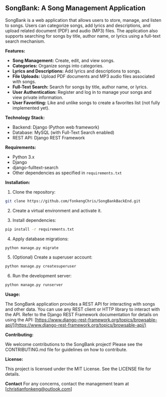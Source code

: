 ## SongBank: A Song Management Application

SongBank is a web application that allows users to store, manage, and listen to songs. Users can categorize songs, add lyrics and descriptions, and upload  related document (PDF) and audio (MP3) files. The application also supports searching for songs by title, author name, or lyrics using a full-text search mechanism.

**Features:**

* **Song Management:** Create, edit, and view songs.
* **Categories:** Organize songs into categories.
* **Lyrics and Descriptions:** Add lyrics and descriptions to songs.
* **File Uploads:** Upload PDF documents and MP3 audio files associated with songs.
* **Full-Text Search:** Search for songs by title, author name, or lyrics.
* **User Authentication:** Register and log in to manage your songs and view private information.
* **User Favoriting:** Like and unlike songs to create a favorites list (not fully implemented yet).

**Technology Stack:**

* Backend: Django (Python web framework)
* Database: MySQL (with Full-Text Search enabled)
* REST API: Django REST Framework

**Requirements:**

* Python 3.x
* Django
* django-fulltext-search
* Other dependencies as specified in `requirements.txt`

**Installation:**

1. Clone the repository:

```bash
git clone https://github.com/fonkengChris/SongBankBackEnd.git
```

2. Create a virtual environment and activate it.

3. Install dependencies:

```bash
pip install -r requirements.txt
```

4. Apply database migrations:

```bash
python manage.py migrate
```

5. (Optional) Create a superuser account:

```bash
python manage.py createsuperuser
```

6. Run the development server:

```bash
python manage.py runserver
```

**Usage:**

The SongBank application provides a REST API for interacting with songs and other data. You can use any REST client or HTTP library to interact with the API. Refer to the Django REST Framework documentation for details on using the API: [https://www.django-rest-framework.org/topics/browsable-api/](https://www.django-rest-framework.org/topics/browsable-api/)

**Contributing:**

We welcome contributions to the SongBank project! Please see the CONTRIBUTING.md file for guidelines on how to contribute.

**License:**

This project is licensed under the MIT License. See the LICENSE file for details.

**Contact**
For any concerns, contact the management team at [christianfonkeng@outlook.com]
